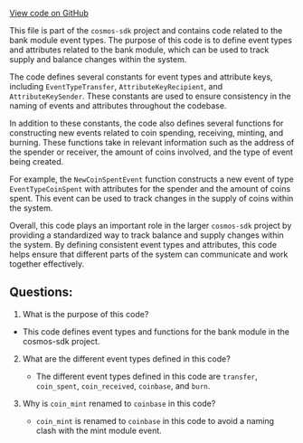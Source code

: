 [View code on GitHub](https://github.com/cosmos/cosmos-sdk.git/x/bank/types/events.go)

This file is part of the `cosmos-sdk` project and contains code related to the bank module event types. The purpose of this code is to define event types and attributes related to the bank module, which can be used to track supply and balance changes within the system. 

The code defines several constants for event types and attribute keys, including `EventTypeTransfer`, `AttributeKeyRecipient`, and `AttributeKeySender`. These constants are used to ensure consistency in the naming of events and attributes throughout the codebase. 

In addition to these constants, the code also defines several functions for constructing new events related to coin spending, receiving, minting, and burning. These functions take in relevant information such as the address of the spender or receiver, the amount of coins involved, and the type of event being created. 

For example, the `NewCoinSpentEvent` function constructs a new event of type `EventTypeCoinSpent` with attributes for the spender and the amount of coins spent. This event can be used to track changes in the supply of coins within the system. 

Overall, this code plays an important role in the larger `cosmos-sdk` project by providing a standardized way to track balance and supply changes within the system. By defining consistent event types and attributes, this code helps ensure that different parts of the system can communicate and work together effectively.
## Questions: 
 1. What is the purpose of this code?
   - This code defines event types and functions for the bank module in the cosmos-sdk project.

2. What are the different event types defined in this code?
   - The different event types defined in this code are `transfer`, `coin_spent`, `coin_received`, `coinbase`, and `burn`.

3. Why is `coin_mint` renamed to `coinbase` in this code?
   - `coin_mint` is renamed to `coinbase` in this code to avoid a naming clash with the mint module event.